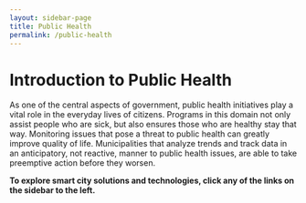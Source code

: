 ```yaml
---
layout: sidebar-page
title: Public Health
permalink: /public-health
---
```


# Introduction to Public Health

As one of the central aspects of government, public health initiatives play a vital role in the everyday lives of citizens. Programs in this domain not only assist people who are sick, but also ensures those who are healthy stay that way. Monitoring issues that pose a threat to public health can greatly improve quality of life. Municipalities that analyze trends and track data in an anticipatory, not reactive, manner to public health issues, are able to take preemptive action before they worsen.

**To explore smart city solutions and technologies, click any of the links on the sidebar to the left.**

